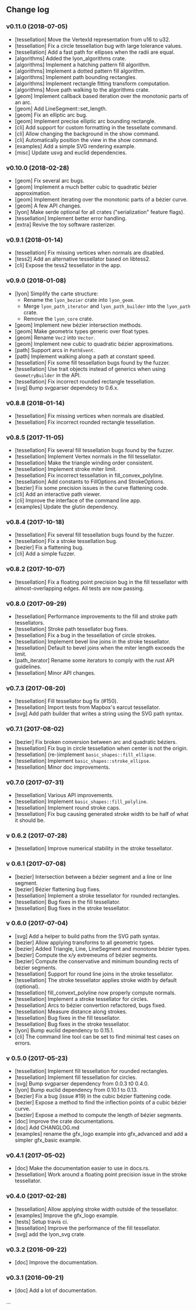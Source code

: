 ## Change log

### v0.11.0 (2018-07-05)
  - [tessellation] Move the VertexId representation from u16 to u32.
  - [tessellation] Fix a circle tessellation bug with large tolerance values.
  - [tessellation] Add a fast path for ellipses when the radii are equal.
  - [algorithms] Added the lyon_algorithms crate.
  - [algorithms] Implement a hatching pattern fill algorithm.
  - [algorithms] Implement a dotted pattern fill algorithm.
  - [algorithms] Implement path bounding rectangles.
  - [algorithms] Implement rectangle fitting transform computation.
  - [algorithms] Move path walking to the algorithms crate.
  - [geom] Implement callback based iteration over the monotonic parts of an arc.
  - [geom] Add LineSegment::set_length.
  - [geom] Fix an elliptic arc bug.
  - [geom] Implement precise elliptic arc bounding rectangle.
  - [cli] Add support for custom formatting in the tessellate command.
  - [cli] Allow changing the background in the show command.
  - [cli] Automatically position the view in the show command.
  - [examples] Add a simple SVG rendering example.
  - [misc] Update usvg and euclid dependencies.

### v0.10.0 (2018-02-28)
  - [geom] Fix several arc bugs.
  - [geom] Implement a much better cubic to quadratic bézier approximation.
  - [geom] Implement iterating over the monotonic parts of a bézier curve.
  - [geom] A few API changes.
  - [lyon] Make serde optional for all crates ("serialization" feature flags).
  - [tessellation] Implement better error handling.
  - [extra] Revive the toy software rasterizer.

### v0.9.1 (2018-01-14)
  - [tessellation] Fix missing vertices when normals are disabled.
  - [tess2] Add an alternative tessellator based on libtess2.
  - [cli] Expose the tess2 tessellator in the app.

### v0.9.0 (2018-01-08)
  - [lyon] Simplify the carte structure:
    - Rename the `lyon_bezier` crate into `lyon_geom`.
    - Merge `lyon_path_iterator` and `lyon_path_builder` into the `lyon_path` crate.
    - Remove the `lyon_core` crate.
  - [geom] Implement new bézier intersection methods.
  - [geom] Make geometrix types generic over float types.
  - [geom] Rename `Vec2` into `Vector`.
  - [geom] Implement new cubic to quadratic bézier approximations.
  - [path] Support arcs in `PathEvent`.
  - [path] Implement walking along a path at constant speed.
  - [tessellation] Fix some fill tessellation bugs found by the fuzzer.
  - [tessellation] Use trait objects instead of generics when using `GeometryBuilder` in the API.
  - [tessellation] Fix incorrect rounded rectangle tessellation.
  - [svg] Bump svgparser dependecy to 0.6.x.

### v0.8.8 (2018-01-14)
  - [tessellation] Fix missing vertices when normals are disabled.
  - [tessellation] Fix incorrect rounded rectangle tessellation.

### v0.8.5 (2017-11-05)
  - [tessellation] Fix several fill tessellation bugs found by the fuzzer.
  - [tessellation] Implement Vertex normals in the fill tessellator.
  - [tessellation] Make the triangle winding order consistent.
  - [tessellation] Implement stroke miter limit.
  - [tessellation] Fix incorrect tessellation in fill_convex_polyline.
  - [tessellation] Add constants to FillOptions and StrokeOptions.
  - [bezier] Fix some precision issues in the curve flattening code.
  - [cli] Add an interactive path viewer.
  - [cli] Improve the interface of the command line app.
  - [examples] Update the glutin dependency.

### v0.8.4 (2017-10-18)
  - [tessellation] Fix several fill tessellation bugs found by the fuzzer.
  - [tessellation] Fix a stroke tessellation bug.
  - [bezier] Fix a flattening bug.
  - [cli] Add a simple fuzzer.

### v0.8.2 (2017-10-07)
  - [tessellation] Fix a floating point precision bug in the fill tessellator with almost-overlapping edges. All tests are now passing.

### v0.8.0 (2017-09-29)
  - [tessellation] Performance improvements to the fill and stroke path tessellators.
  - [tessellation] Stroke path tessellator bug fixes.
  - [tessellation] Fix a bug in the tessellation of circle strokes.
  - [tessellation] Implement bevel line joins in the stroke tessellator.
  - [tessellation] Default to bevel joins when the miter length exceeds the limit.
  - [path_iterator] Rename some iterators to comply with the rust API guidelines.
  - [tessellation] Minor API changes.

### v0.7.3 (2017-08-20)
  - [tessellation] Fill tessellator bug fix (#150).
  - [tessellation] Import tests from Mapbox's earcut tessellator.
  - [svg] Add path builder that writes a string using the SVG path syntax.

### v0.7.1 (2017-08-02)
  - [bezier] Fix broken conversion between arc and quadratic béziers.
  - [tessellation] Fix bug in circle tessellation when center is not the origin.
  - [tessellation] (re-)implement `basic_shapes::fill_ellipse`.
  - [tessellation] Implement `basic_shapes::stroke_ellipse`.
  - [tessellation] Minor doc improvements.

### v0.7.0 (2017-07-31)
  - [tessellation] Various API improvements.
  - [tessellation] Implement `basic_shapes::fill_polyline`.
  - [tessellation] Implement round stroke caps.
  - [tessellation] Fix bug causing generated stroke width to be half of what it should be.

### v 0.6.2 (2017-07-28)
  - [tessellation] Improve numerical stability in the stroke tessellator.

### v 0.6.1 (2017-07-08)
  - [bezier] Intersection between a bézier segment and a line or line segment.
  - [bezier] Bézier flattening bug fixes.
  - [tessellation] Implement a stroke tessellator for rounded rectangles.
  - [tessellation] Bug fixes in the fill tessellator.
  - [tessellation] Bug fixes in the stroke tessellator.

### v 0.6.0 (2017-07-04)
  - [svg] Add a helper to build paths from the SVG path syntax.
  - [bezier] Allow applying transforms to all geometric types.
  - [bezier] Added Triangle, Line, LineSegment and monotone bézier types.
  - [bezier] Compute the x/y extremeums of bézier segments.
  - [bezier] Compute the conservative and minimum bounding rects of bézier segments.
  - [tessellation] Support for round line joins in the stroke tessellator.
  - [tessellation] The stroke tessellator applies stroke width by default (optional).
  - [tessellation] fill_convext_polyline now properly compute normals.
  - [tessellation] Implement a stroke tessellator for circles.
  - [tessellation] Arcs to bézier convertion refactored, bugs fixed.
  - [tessellation] Measure distance along strokes.
  - [tessellation] Bug fixes in the fill tessellator.
  - [tessellation] Bug fixes in the stroke tessellator.
  - [lyon] Bump euclid dependency to 0.15.1.
  - [cli] The command line tool can be set to find minimal test cases on errors.

### v 0.5.0 (2017-05-23)
  - [tessellation] Implement fill tessellation for rounded rectangles.
  - [tessellation] Implement fill tessellation for circles.
  - [svg] Bump svgparser dependency from 0.0.3 t0 0.4.0.
  - [lyon] Bump euclid dependency from 0.10.1 to 0.13.
  - [bezier] Fix a bug (issue #19) in the cubic bézier flattening code.
  - [bezier] Expose a method to find the inflection points of a cubic bézier curve.
  - [bezier] Expose a method to compute the length of bézier segments.
  - [doc] Improve the crate documentations.
  - [doc] Add CHANGLOG.md
  - [examples] rename the gfx_logo example into gfx_advanced and add a simpler gfx_basic example.

### v0.4.1 (2017-05-02)
  - [doc] Make the documentation easier to use in docs.rs.
  - [tessellation] Work around a floating point precision issue in the stroke tessellator.

### v0.4.0 (2017-02-28)
  - [tessellation] Allow applying stroke width outside of the tessellator.
  - [examples] Improve the gfx_logo example.
  - [tests] Setup travis ci.
  - [tessellation] Improve the performance of the fill tessellator.
  - [svg] add the lyon_svg crate.

### v0.3.2 (2016-09-22)
  - [doc] Improve the documentation.

### v0.3.1 (2016-09-21)
  - [doc] Add a lot of documentation.

...